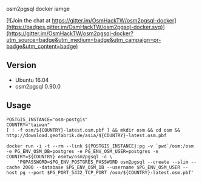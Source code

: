osm2pgsql docker iamge


[![Join the chat at https://gitter.im/OsmHackTW/osm2pgsql-docker](https://badges.gitter.im/OsmHackTW/osm2pgsql-docker.svg)](https://gitter.im/OsmHackTW/osm2pgsql-docker?utm_source=badge&utm_medium=badge&utm_campaign=pr-badge&utm_content=badge)

## Version
- Ubuntu 16.04
- osm2pgsql 0.90.0

## Usage

    POSTGIS_INSTANCE="osm-postgis"
    COUNTRY="taiwan"
    [ ! -f osm/${COUNTRY}-latest.osm.pbf ] && mkdir osm && cd osm && http://download.geofabrik.de/asia/${COUNTRY}-latest.osm.pbf

    docker run -i -t --rm --link ${POSTGIS_INSTANCE}:pg -v `pwd`/osm:/osm -e PG_ENV_OSM_DB=postgres -e PG_ENV_OSM_USER=postgres -e COUNTRY=${COUNTRY} osmtw/osm2pgsql -c \
        'PGPASSWORD=$PG_ENV_POSTGRES_PASSWORD osm2pgsql --create --slim --cache 2000 --database $PG_ENV_OSM_DB --username $PG_ENV_OSM_USER --host pg --port $PG_PORT_5432_TCP_PORT /osm/${COUNTRY}-latest.osm.pbf'
